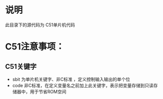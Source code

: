 # 说明

此目录下的源代码为 C51单片机代码

# C51注意事项：

## C51关键字
* sbit 为单片机关键字、非C标准 ，定义控制输入输出的单个位
* code 非C标准，在定义变量名之前加上此关键字，表示把变量存储到只读存储器中，用于节省ROM空间